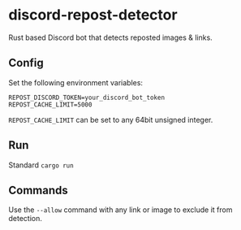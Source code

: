 # discord-repost-detector
Rust based Discord bot that detects reposted images & links.

## Config
Set the following environment variables:
```
REPOST_DISCORD_TOKEN=your_discord_bot_token
REPOST_CACHE_LIMIT=5000
```
`REPOST_CACHE_LIMIT` can be set to any 64bit unsigned integer.

## Run

Standard `cargo run`

## Commands
Use the `--allow` command with any link or image to exclude it from detection.


